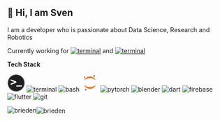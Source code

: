 ## 👋 Hi, I am Sven 
I am a developer who is passionate about Data Science, Research and Robotics 

Currently working for  [<img src="https://weweb-v3.twic.pics/prod/designs/0f2c3941-9463-48c1-9e11-b173c848ec52/sections/cividpurple_cut.svg?v=1618560795365&twic=v1/quality=90/resize=174" alt="terminal" height="25"/>](https://www.cividi.ch/)  and  [<img src="https://assets.mobilezone.ch/product-detail-slider/options-dpr-2/e7eb32308dcbea015fa1cc4c9bb49861cf0f2b31/swisscom.jpg" alt="terminal" height="30"/>](https://www.swisscom.ch/en/business.html) 

**Tech Stack**

<p>
<img src="https://raw.githubusercontent.com/github/explore/80688e429a7d4ef2fca1e82350fe8e3517d3494d/topics/terminal/terminal.png" alt="terminal" width="40" height="40"/> 
<img src="https://github.com/docker/awesome-compose/blob/master/awesome-compose.jpg?raw=true" alt="terminal" width="40" height="40"/> 
<img src="https://www.vectorlogo.zone/logos/gnu_bash/gnu_bash-icon.svg" alt="bash" width="40" height="40"/> 
<img src="https://raw.githubusercontent.com/github/explore/80688e429a7d4ef2fca1e82350fe8e3517d3494d/topics/jupyter-notebook/jupyter-notebook.png" alt="jupyter" width="40" height="40"/> 
<img src="https://www.vectorlogo.zone/logos/pytorch/pytorch-icon.svg" alt="pytorch" width="40" height="40"/>
<img src="https://download.blender.org/branding/community/blender_community_badge_white.svg" alt="blender" width="40" height="40"/> 
<img src="https://www.vectorlogo.zone/logos/dartlang/dartlang-icon.svg" alt="dart" width="40" height="40"/> 
<img src="https://www.vectorlogo.zone/logos/firebase/firebase-icon.svg" alt="firebase" width="40" height="40"/> 
<img src="https://www.vectorlogo.zone/logos/flutterio/flutterio-icon.svg" alt="flutter" width="40" height="40"/> 
<img src="https://www.vectorlogo.zone/logos/git-scm/git-scm-icon.svg" alt="git" width="40" height="40"/> 
</p>

<img align="center" src="https://github-readme-stats.vercel.app/api?username=brieden&show_icons=true" alt="brieden" /><img align="left" src="https://github-readme-stats.vercel.app/api/top-langs/?username=brieden&layout=compact&hide=html" alt="brieden" />

